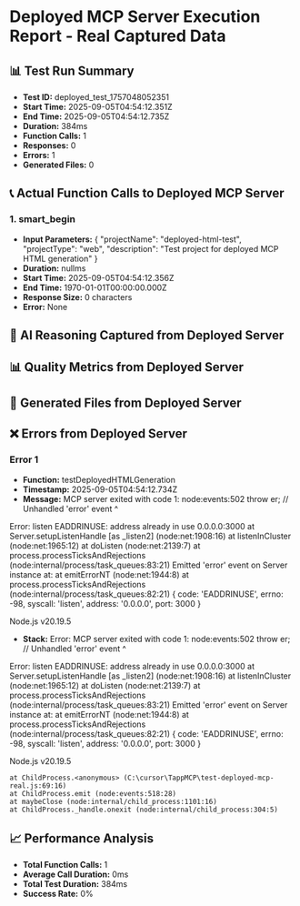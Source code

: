 
# Deployed MCP Server Execution Report - Real Captured Data

## 📊 Test Run Summary
- **Test ID:** deployed_test_1757048052351
- **Start Time:** 2025-09-05T04:54:12.351Z
- **End Time:** 2025-09-05T04:54:12.735Z
- **Duration:** 384ms
- **Function Calls:** 1
- **Responses:** 0
- **Errors:** 1
- **Generated Files:** 0

## 📞 Actual Function Calls to Deployed MCP Server


### 1. smart_begin
- **Input Parameters:** {
  "projectName": "deployed-html-test",
  "projectType": "web",
  "description": "Test project for deployed MCP HTML generation"
}
- **Duration:** nullms
- **Start Time:** 2025-09-05T04:54:12.356Z
- **End Time:** 1970-01-01T00:00:00.000Z
- **Response Size:** 0 characters
- **Error:** None


## 🧠 AI Reasoning Captured from Deployed Server



## 📊 Quality Metrics from Deployed Server



## 📁 Generated Files from Deployed Server



## ❌ Errors from Deployed Server


### Error 1
- **Function:** testDeployedHTMLGeneration
- **Timestamp:** 2025-09-05T04:54:12.734Z
- **Message:** MCP server exited with code 1: node:events:502
      throw er; // Unhandled 'error' event
      ^

Error: listen EADDRINUSE: address already in use 0.0.0.0:3000
    at Server.setupListenHandle [as _listen2] (node:net:1908:16)
    at listenInCluster (node:net:1965:12)
    at doListen (node:net:2139:7)
    at process.processTicksAndRejections (node:internal/process/task_queues:83:21)
Emitted 'error' event on Server instance at:
    at emitErrorNT (node:net:1944:8)
    at process.processTicksAndRejections (node:internal/process/task_queues:82:21) {
  code: 'EADDRINUSE',
  errno: -98,
  syscall: 'listen',
  address: '0.0.0.0',
  port: 3000
}

Node.js v20.19.5

- **Stack:** Error: MCP server exited with code 1: node:events:502
      throw er; // Unhandled 'error' event
      ^

Error: listen EADDRINUSE: address already in use 0.0.0.0:3000
    at Server.setupListenHandle [as _listen2] (node:net:1908:16)
    at listenInCluster (node:net:1965:12)
    at doListen (node:net:2139:7)
    at process.processTicksAndRejections (node:internal/process/task_queues:83:21)
Emitted 'error' event on Server instance at:
    at emitErrorNT (node:net:1944:8)
    at process.processTicksAndRejections (node:internal/process/task_queues:82:21) {
  code: 'EADDRINUSE',
  errno: -98,
  syscall: 'listen',
  address: '0.0.0.0',
  port: 3000
}

Node.js v20.19.5

    at ChildProcess.<anonymous> (C:\cursor\TappMCP\test-deployed-mcp-real.js:69:16)
    at ChildProcess.emit (node:events:518:28)
    at maybeClose (node:internal/child_process:1101:16)
    at ChildProcess._handle.onexit (node:internal/child_process:304:5)


## 📈 Performance Analysis
- **Total Function Calls:** 1
- **Average Call Duration:** 0ms
- **Total Test Duration:** 384ms
- **Success Rate:** 0%
